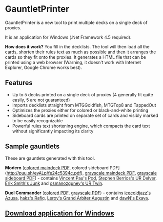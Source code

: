 # GauntletPrinter

GauntletPrinter is a new tool to print multiple decks on a single deck of proxies.

It is an application for Windows (.Net Framework 4.5 required).

**How does it work?** You fill in the decklists. The tool will then load all the cards, shorten their rules text as much as possible and then it arranges the cards so they fit onto the proxies. It generates a HTML file that can be printed using a web browser (Warning, it doesn't work with Internet Explorer, Google Chrome works best).

Features
---------------------------
- Up to 5 decks printed on a single deck of proxies (4 generally fit quite easily, 5 are not guaranteed)
- Imports decklists straight from MTGGoldfish, MTGTop8 and TappedOut
- Optimizes the proxies either for colored or black-and-white printing
- Sideboard cards are printed on separate set of cards and visibly marked to be easily recognizable
- Powerful rules text shortening engine, which compacts the card text without significantly impacting its clarity

Sample gauntlets
---------------------------
These are gauntlets generated with this tool.

**Modern** ([colored maindeck PDF](http://puu.sh/eyBQT/51615aafce.pdf), colored sideboard PDF](http://puu.sh/eyALp/fe24c5394c.pdf), [grayscale maindeck PDF](http://puu.sh/eyAlv/5a5749938f.pdf), [grayscale sideboard PDF](http://puu.sh/eyAzl/f0b7fa580b.pdf)) - contains [Vincent Pau's Pod](http://www.mtggoldfish.com/deck/258973), [Stephen Berrios's UR Delver](http://www.mtggoldfish.com/deck/258717), [Erik Smith's Junk](http://www.mtggoldfish.com/deck/258960) and [osmanozguney's UR Twin](http://www.mtggoldfish.com/deck/258740).

**Duel Commander** ([colored PDF](http://puu.sh/eyzIX/746537535d.pdf), [grayscale PDF](http://puu.sh/eyzYB/a4e87936d3.pdf)) - contains [icecoldjazz's Azusa](http://www.mtgsalvation.com/forums/the-game/commander-edh/forum-1-vs-1-commander-decklists/564451-azusa-lost-but-seeking-aka-ramp-dec), [hakz's Rafiq](http://forums.mtgsalvation.com/showthread.php?t=392838), [Leroy's Grand Arbiter Augustin](http://forums.mtgsalvation.com/showthread.php?t=497498) and [dawN's Exava](http://forums.mtgsalvation.com/showthread.php?t=341982).

[Download application for Windows](http://puu.sh/fEUxN/d6d7abed84.zip)
-------------------------